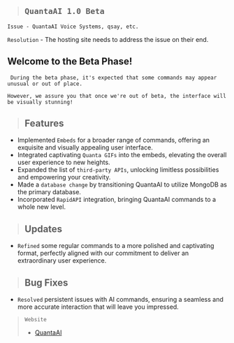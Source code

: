 

 >## ```QuantaAI 1.0 Beta```

``` 
Issue - QuantaAI Voice Systems, qsay, etc. 
```
``` Resolution ``` - The hosting site needs to address the issue on their end.

## Welcome to the Beta Phase!

``` During the beta phase, it's expected that some commands may appear unusual or out of place.```

```However, we assure you that once we're out of beta, the interface will be visually stunning! ```

> ## Features 

- Implemented ```Embeds``` for a broader range of commands, offering an exquisite and visually appealing user interface.
- Integrated captivating ```Quanta GIFs``` into the embeds, elevating the overall user experience to new heights.
- Expanded the list of ```third-party APIs```, unlocking limitless possibilities and empowering your creativity.
- Made a ```database change``` by transitioning QuantaAI to utilize MongoDB as the primary database.
- Incorporated ```RapidAPI``` integration, bringing QuantaAI commands to a whole new level.

> ## Updates

- ```Refined``` some regular commands to a more polished and captivating format, perfectly aligned with our commitment to deliver an extraordinary user experience.

> ## Bug Fixes

- ```Resolved``` persistent issues with AI commands, ensuring a seamless and more accurate interaction that will leave you impressed.


> ```Website``` 
>
>- [QuantaAI](http://wadderprojects.bhweb.ws)
